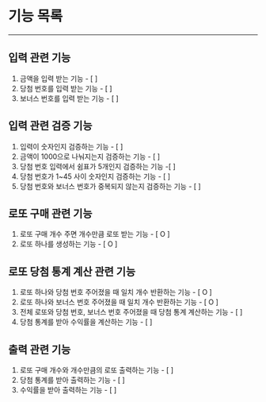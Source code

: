 # 기능 목록

---

## 입력 관련 기능

1. 금액을 입력 받는 기능 - [ ]
2. 당첨 번호를 입력 받는 기능 - [ ]
3. 보너스 번호를 입력 받는 기능 - [ ]

## 입력 관련 검증 기능

1. 입력이 숫자인지 검증하는 기능 - [ ]
2. 금액이 1000으로 나눠지는지 검증하는 기능 - [ ]
3. 당첨 번호 입력에서 쉼표가 5개인지 검증하는 기능 -[ ]
4. 당첨 번호가 1~45 사이 숫자인지 검증하는 기능 - [ ]
5. 당첨 번호와 보너스 번호가 중복되지 않는지 검증하는 기능 - [ ]

## 로또 구매 관련 기능

1. 로또 구매 개수 주면 개수만큼 로또 받는 기능 - [ O ]
2. 로또 하나를 생성하는 기능 - [ O ]

## 로또 당첨 통계 계산 관련 기능

1. 로또 하나와 당첨 번호 주어졌을 때 일치 개수 반환하는 기능 - [ O ]
2. 로또 하나와 보너스 번호 주어졌을 때 일치 개수 반환하는 기능 - [ O ]
3. 전체 로또와 당첨 번호, 보너스 번호 주어졌을 때 당첨 통계 계산하는 기능 - [ ]
4. 당첨 통계를 받아 수익률을 계산하는 기능 - [ ]

## 출력 관련 기능

1. 로또 구매 개수와 개수만큼의 로또 출력하는 기능 - [ ]
2. 당첨 통계를 받아 출력하는 기능 - [ ]
3. 수익률을 받아 출력하는 기능 - [ ] 